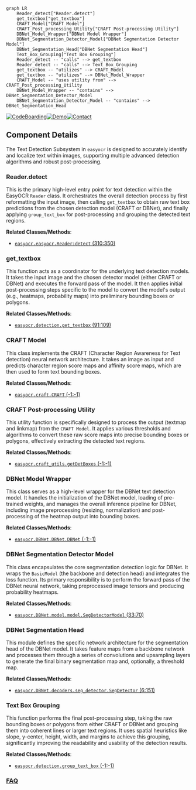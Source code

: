 ```mermaid
graph LR
    Reader_detect["Reader.detect"]
    get_textbox["get_textbox"]
    CRAFT_Model["CRAFT Model"]
    CRAFT_Post_processing_Utility["CRAFT Post-processing Utility"]
    DBNet_Model_Wrapper["DBNet Model Wrapper"]
    DBNet_Segmentation_Detector_Model["DBNet Segmentation Detector Model"]
    DBNet_Segmentation_Head["DBNet Segmentation Head"]
    Text_Box_Grouping["Text Box Grouping"]
    Reader_detect -- "calls" --> get_textbox
    Reader_detect -- "calls" --> Text_Box_Grouping
    get_textbox -- "utilizes" --> CRAFT_Model
    get_textbox -- "utilizes" --> DBNet_Model_Wrapper
    CRAFT_Model -- "uses utility from" --> CRAFT_Post_processing_Utility
    DBNet_Model_Wrapper -- "contains" --> DBNet_Segmentation_Detector_Model
    DBNet_Segmentation_Detector_Model -- "contains" --> DBNet_Segmentation_Head
```
[![CodeBoarding](https://img.shields.io/badge/Generated%20by-CodeBoarding-9cf?style=flat-square)](https://github.com/CodeBoarding/GeneratedOnBoardings)[![Demo](https://img.shields.io/badge/Try%20our-Demo-blue?style=flat-square)](https://www.codeboarding.org/demo)[![Contact](https://img.shields.io/badge/Contact%20us%20-%20contact@codeboarding.org-lightgrey?style=flat-square)](mailto:contact@codeboarding.org)

## Component Details

The Text Detection Subsystem in `easyocr` is designed to accurately identify and localize text within images, supporting multiple advanced detection algorithms and robust post-processing.

### Reader.detect
This is the primary high-level entry point for text detection within the EasyOCR `Reader` class. It orchestrates the overall detection process by first reformatting the input image, then calling `get_textbox` to obtain raw text box predictions from the chosen detection model (CRAFT or DBNet), and finally applying `group_text_box` for post-processing and grouping the detected text regions.


**Related Classes/Methods**:

- <a href="https://github.com/JaidedAI/EasyOCR/blob/master/easyocr/easyocr.py#L310-L350" target="_blank" rel="noopener noreferrer">`easyocr.easyocr.Reader:detect` (310:350)</a>


### get_textbox
This function acts as a coordinator for the underlying text detection models. It takes the input image and the chosen detector model (either CRAFT or DBNet) and executes the forward pass of the model. It then applies initial post-processing steps specific to the model to convert the model's output (e.g., heatmaps, probability maps) into preliminary bounding boxes or polygons.


**Related Classes/Methods**:

- <a href="https://github.com/JaidedAI/EasyOCR/blob/master/easyocr/detection.py#L91-L109" target="_blank" rel="noopener noreferrer">`easyocr.detection.get_textbox` (91:109)</a>


### CRAFT Model
This class implements the CRAFT (Character Region Awareness for Text detection) neural network architecture. It takes an image as input and predicts character region score maps and affinity score maps, which are then used to form text bounding boxes.


**Related Classes/Methods**:

- <a href="https://github.com/JaidedAI/EasyOCR/blob/master/easyocr/craft.py#L-1-L-1" target="_blank" rel="noopener noreferrer">`easyocr.craft.CRAFT` (-1:-1)</a>


### CRAFT Post-processing Utility
This utility function is specifically designed to process the output (textmap and linkmap) from the `CRAFT Model`. It applies various thresholds and algorithms to convert these raw score maps into precise bounding boxes or polygons, effectively extracting the detected text regions.


**Related Classes/Methods**:

- <a href="https://github.com/JaidedAI/EasyOCR/blob/master/easyocr/craft_utils.py#L-1-L-1" target="_blank" rel="noopener noreferrer">`easyocr.craft_utils.getDetBoxes` (-1:-1)</a>


### DBNet Model Wrapper
This class serves as a high-level wrapper for the DBNet text detection model. It handles the initialization of the DBNet model, loading of pre-trained weights, and manages the overall inference pipeline for DBNet, including image preprocessing (resizing, normalization) and post-processing of the heatmap output into bounding boxes.


**Related Classes/Methods**:

- <a href="https://github.com/JaidedAI/EasyOCR/blob/master/easyocr/DBNet/DBNet.py#L-1-L-1" target="_blank" rel="noopener noreferrer">`easyocr.DBNet.DBNet.DBNet` (-1:-1)</a>


### DBNet Segmentation Detector Model
This class encapsulates the core segmentation detection logic for DBNet. It wraps the `BasicModel` (the backbone and detection head) and integrates the loss function. Its primary responsibility is to perform the forward pass of the DBNet neural network, taking preprocessed image tensors and producing probability heatmaps.


**Related Classes/Methods**:

- <a href="https://github.com/JaidedAI/EasyOCR/blob/master/easyocr/DBNet/model/model.py#L33-L70" target="_blank" rel="noopener noreferrer">`easyocr.DBNet.model.model.SegDetectorModel` (33:70)</a>


### DBNet Segmentation Head
This module defines the specific network architecture for the segmentation head of the DBNet model. It takes feature maps from a backbone network and processes them through a series of convolutions and upsampling layers to generate the final binary segmentation map and, optionally, a threshold map.


**Related Classes/Methods**:

- <a href="https://github.com/JaidedAI/EasyOCR/blob/master/easyocr/DBNet/decoders/seg_detector.py#L6-L151" target="_blank" rel="noopener noreferrer">`easyocr.DBNet.decoders.seg_detector.SegDetector` (6:151)</a>


### Text Box Grouping
This function performs the final post-processing step, taking the raw bounding boxes or polygons from either CRAFT or DBNet and grouping them into coherent lines or larger text regions. It uses spatial heuristics like slope, y-center, height, width, and margins to achieve this grouping, significantly improving the readability and usability of the detection results.


**Related Classes/Methods**:

- <a href="https://github.com/JaidedAI/EasyOCR/blob/master/easyocr/detection.py#L-1-L-1" target="_blank" rel="noopener noreferrer">`easyocr.detection.group_text_box` (-1:-1)</a>




### [FAQ](https://github.com/CodeBoarding/GeneratedOnBoardings/tree/main?tab=readme-ov-file#faq)